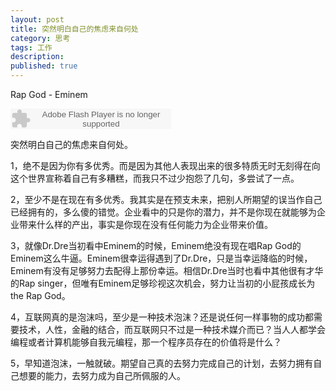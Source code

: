 ```yaml
---
layout: post
title: 突然明白自己的焦虑来自何处
category: 思考
tags: 工作
description:
published: true
---
```


Rap God - Eminem

<embed src="http://www.xiami.com/widget/0_1772249933/singlePlayer.swf" type="application/x-shockwave-flash" width="257" height="33" wmode="transparent"></embed>

突然明白自己的焦虑来自何处。

1，绝不是因为你有多优秀。而是因为其他人表现出来的很多特质无时无刻得在向这个世界宣称着自己有多糟糕，而我只不过少抱怨了几句，多尝试了一点。

2，至少不是在现在有多优秀。我其实是在预支未来，把别人所期望的误当作自己已经拥有的，多么傻的错觉。企业看中的只是你的潜力，并不是你现在就能够为企业带来什么样的产出，事实是你现在没有任何能力为企业带来价值。

3，就像Dr.Dre当初看中Eminem的时候，Eminem绝没有现在唱Rap God的Eminem这么牛逼。Eminem很幸运得遇到了Dr.Dre，只是当幸运降临的时候，Eminem有没有足够努力去配得上那份幸运。相信Dr.Dre当时也看中其他很有才华的Rap singer，但唯有Eminem足够珍视这次机会，努力让当初的小屁孩成长为the Rap God。

4，互联网真的是泡沫吗，至少是一种技术泡沫？还是说任何一样事物的成功都需要技术，人性，金融的结合，而互联网只不过是一种技术媒介而已？当人人都学会编程或者计算机能够自我元编程，那一个程序员存在的价值将是什么？

5，早知道泡沫，一触就破。期望自己真的去努力完成自己的计划，去努力拥有自己想要的能力，去努力成为自己所佩服的人。
